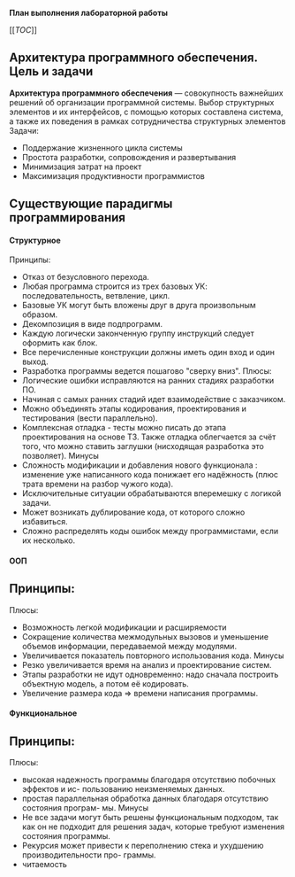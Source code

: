__План выполнения лабораторной работы__

[[_TOC_]]

## Архитектура программного обеспечения. Цель и задачи
**Архитектура программного обеспечения** — совокупность важнейших решений об
организации программной системы. Выбор структурных элементов и их интерфейсов, с помощью которых составлена система, а также их поведения в рамках сотрудничества структурных элементов
Задачи:
- Поддержание жизненного цикла системы
- Простота разработки, сопровождения и развертывания
- Минимизация затрат на проект
- Максимизация продуктивности программистов
## Существующие парадигмы программирования
#### Структурное 
Принципы:
- Отказ от безусловного перехода.
- Любая программа строится из трех базовых УК: последовательность, ветвление, цикл.
- Базовые УК могут быть вложены друг в друга произвольным образом.
- Декомпозиция в виде подпрограмм.
- Каждую логически законченную группу инструкций следует оформить как блок.
- Все перечисленные конструкции должны иметь один вход и один выход.
- Разработка программы ведется пошагово "сверху вниз".
Плюсы:
- Логические ошибки исправляются на ранних стадиях разработки ПО.
- Начиная с самых ранних стадий идет взаимодействие с заказчиком.
- Можно объединять этапы кодирования, проектирования и тестирования (вести параллельно).
- Комплексная отладка - тесты можно писать до этапа проектирования на основе ТЗ. Также отладка облегчается за счёт того, что можно ставить заглушки (нисходящая разработка это позволяет).
Минусы
- Сложность модификации и добавления нового функционала : изменение уже написанного кода понижает его надёжность (плюс трата времени на разбор чужого кода).
- Исключительные ситуации обрабатываются вперемешку с логикой задачи.
- Может возникать дублирование кода, от которого сложно избавиться.
- Сложно распределять коды ошибок между программистами, если их несколько.

#### ООП 
Принципы:
- 
Плюсы:
- Возможность легкой модификации и расширяемости
- Сокращение количества межмодульных вызовов и уменьшение объемов информации, передаваемой между модулями.
- Увеличивается показатель повторного использования кода.
Минусы
- Резко увеличивается время на анализ и проектирование систем.
- Этапы разработки не идут одновременно: надо сначала построить объектную модель, а потом её кодировать.
- Увеличение размера кода ⇒ времени написания программы.

#### Функциональное 
Принципы:
- 
Плюсы:
- высокая надежность программы благодаря отсутствию побочных эффектов и ис-
пользованию неизменяемых данных.
- простая параллельная обработка данных благодаря отсутствию состояния програм-
мы.
Минусы
- Не все задачи могут быть решены функциональным подходом, так как он не подходит
для решения задач, которые требуют изменения состояния программы.
- Рекурсия может привести к переполнению стека и ухудшению производительности про-
граммы.
- читаемость




